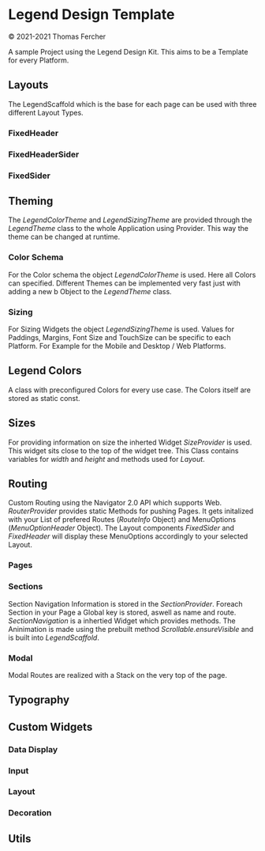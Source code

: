 # Legend Design Template
© 2021-2021 Thomas Fercher

A sample Project using the Legend Design Kit. This aims to be a Template for every Platform. 

## Layouts
The LegendScaffold which is the base for each page can be used with three different Layout Types.

### FixedHeader

### FixedHeaderSider

### FixedSider


## Theming
The *LegendColorTheme* and *LegendSizingTheme* are provided through the *LegendTheme* class to the whole Application using Provider. This way the theme can be changed at runtime. 

### Color Schema
For the Color schema the object *LegendColorTheme* is used. Here all Colors can specified. Different Themes can be implemented very fast just with adding a new b Object to the *LegendTheme* class. 

### Sizing
For Sizing Widgets the object *LegendSizingTheme* is used. Values for Paddings, Margins, Font Size and TouchSize can be specific to each Platform. For Example for the Mobile and Desktop / Web Platforms.


## Legend Colors
A class with preconfigured Colors for every use case. The Colors itself are stored as static const.


## Sizes
For providing information on size the inherted Widget *SizeProvider* is used. This widget sits close to the top of the widget tree. This Class contains variables for *width* and *height* and methods used for *Layout*.




## Routing
Custom Routing using the Navigator 2.0 API which supports Web. *RouterProvider* provides static Methods for pushing Pages. It gets initalized with your List of prefered Routes (*RouteInfo* Object) and MenuOptions (*MenuOptionHeader* Object). The Layout components *FixedSider* and *FixedHeader* will display these MenuOptions accordingly to your selected Layout.

### Pages

### Sections
Section Navigation Information is stored in the  *SectionProvider*. Foreach Section in your Page a Global key is stored, aswell as name and route. *SectionNavigation* is a inhertied Widget which provides methods. The Aninimation is made using the prebuilt method *Scrollable.ensureVisible* and is built into *LegendScaffold*.

### Modal
Modal Routes are realized with a Stack on the very top of the page. 


## Typography

## Custom Widgets

### Data Display

### Input

### Layout

### Decoration



## Utils


